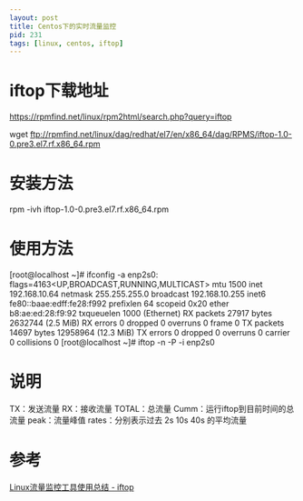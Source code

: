 ```yaml
---
layout: post
title: Centos下的实时流量监控
pid: 231
tags: [linux, centos, iftop]
---
```



# iftop下载地址

https://rpmfind.net/linux/rpm2html/search.php?query=iftop

wget ftp://rpmfind.net/linux/dag/redhat/el7/en/x86_64/dag/RPMS/iftop-1.0-0.pre3.el7.rf.x86_64.rpm

# 安装方法

rpm -ivh iftop-1.0-0.pre3.el7.rf.x86_64.rpm


# 使用方法

[root@localhost ~]# ifconfig -a
enp2s0: flags=4163<UP,BROADCAST,RUNNING,MULTICAST>  mtu 1500
        inet 192.168.10.64  netmask 255.255.255.0  broadcast 192.168.10.255
        inet6 fe80::baae:edff:fe28:f992  prefixlen 64  scopeid 0x20<link>
        ether b8:ae:ed:28:f9:92  txqueuelen 1000  (Ethernet)
        RX packets 27917  bytes 2632744 (2.5 MiB)
        RX errors 0  dropped 0  overruns 0  frame 0
        TX packets 14697  bytes 12958964 (12.3 MiB)
        TX errors 0  dropped 0 overruns 0  carrier 0  collisions 0
[root@localhost ~]# iftop -n -P -i enp2s0


# 说明

TX：发送流量
RX：接收流量
TOTAL：总流量
Cumm：运行iftop到目前时间的总流量
peak：流量峰值
rates：分别表示过去 2s 10s 40s 的平均流量

# 参考
[Linux流量监控工具使用总结 - iftop](http://blog.csdn.net/jiangguilong2000/article/details/12529317)
